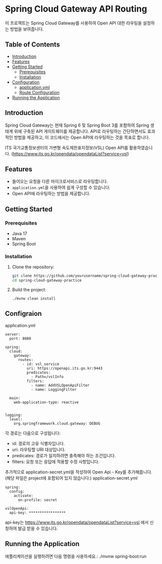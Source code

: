 # Spring Cloud Gateway API Routing

이 프로젝트는 Spring Cloud Gateway를 사용하여 Open API 대한 라우팅을 설정하는 방법을 보여줍니다.

## Table of Contents

- [Introduction](#introduction)
- [Features](#features)
- [Getting Started](#getting-started)
    - [Prerequisites](#prerequisites)
    - [Installation](#installation)
- [Configuration](#configuration)
    - [application.yml](#applicationyml)
    - [Route Configuration](#route-configuration)
- [Running the Application](#running-the-application)

## Introduction

Spring Cloud Gateway는 현재 Spring 6 및 Spring Boot 3를 포함하여 Spring 생태계 위에 구축된 API 게이트웨이를 제공합니다.
API로 라우팅하는 간단하면서도 효과적인 방법을 제공하고, 이 코드에서는 Open API에 라우팅하는 것을 목표로 합니다.

ITS 국가교통정보센터의 가변형 속도제한표지정보(VSL) Open API를 활용하였습니다.
(https://www.its.go.kr/opendata/opendataList?service=vsl)


## Features

- 들어오는 요청을 다른 마이크로서비스로 라우팅합니다.
- `application.yml`을 사용하여 쉽게 구성할 수 있습니다.
- Open API에 라우팅하는 방법을 제공합니다.

## Getting Started

### Prerequisites

- Java 17
- Maven
- Spring Boot

### Installation

1. Clone the repository:
   ```bash
   git clone https://github.com/yourusername/spring-cloud-gateway-practice.git
   cd spring-cloud-gateway-practice

2. Build the project:
   ```bash
   ./mvnw clean install


## Configraion

application.yml
```
server:
  port: 8080

spring:
  cloud:
    gateway:
      routes:
        - id: vsl_service
          uri: https://openapi.its.go.kr:9443
          predicates:
            - Path=/vslInfo
          filters:
            - name: AddVSLOpenApiFilter
            - name: LoggingFilter

  main:
    web-application-type: reactive


logging:
  level:
    org.springframework.cloud.gateway: DEBUG
```

각 경로는 다음으로 구성됩니다:
- id: 경로의 고유 식별자입니다.
- uri: 라우팅할 URI 대상입니다.
- predicates: 경로가 일치하려면 충족해야 하는 조건입니다.
- filters: 요청 또는 응답에 적용할 수정 사항입니다.

추가적으로 application-secret.yml을 작성하여 Open Api - Key를 추가해줍니다.
(해당 파일은 project에 포함되어 있지 않습니다.)
application-secret.yml
```
spring:
  config:
    activate:
      on-profile: secret

vslOpenApi:
  api-key: *****************
```
api-key는 https://www.its.go.kr/opendata/opendataList?service=vsl 에서 신청하여 발급 받을 수 있습니다.


## Running the Application

애플리케이션을 실행하려면 다음 명령을 사용하세요.:
./mvnw spring-boot:run

